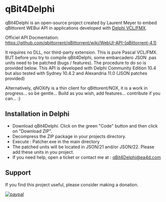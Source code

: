 # qBit4Delphi
qBit4Delphi is an open-source project created by Laurent Meyer to embed qBittorent WEBui API in applications developed with [Delphi VCL/FMX](https://www.embarcadero.com/products/delphi/starter).

Officiel API Docmentation: https://github.com/qbittorrent/qBittorrent/wiki/WebUI-API-(qBittorrent-4.1)

It requires no DLL, nor third-party extension. This is pure Pascal VCL/FMX. BUT before you try to compile qBit4Delphi, some embarcadero JSON .pas units need to be patched (bugs / features). The procedure to do so is provided below. 
This API is developed with Delphi Community Edition 10.4 but also tested with Sydney 10.4.2 and Alexandria 11.0 (JSON patches provided) 

Alternatively, qNOXify is a thin client for qBittorent/NOX, it is a work in progress... so be gentle... Build as you wish, add features... contribute if you can... :)

## Installation in Delphi
* Download qBit4Delphi. Click on the green "Code" button and then click on "Download ZIP".
* Decompress the ZIP package in your projects directory.
* Execute : Patcher.exe in the main directory
* The patched units will be located in JSON/21 and/or JSON/22. Please add these units in you project.
* If you need help, open a ticket or contact me at : qBit4Delphi@ea4d.com

## Support
If you find this project useful, please consider making a donation.

[![paypal](https://www.paypalobjects.com/en_US/i/btn/btn_donateCC_LG.gif)](https://www.paypal.com/donate/?hosted_button_id=N8SNLZRR6HEYE)

